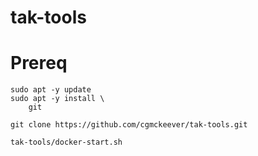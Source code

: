 # tak-tools

# Prereq

```
sudo apt -y update
sudo apt -y install \
    git

git clone https://github.com/cgmckeever/tak-tools.git

tak-tools/docker-start.sh

```